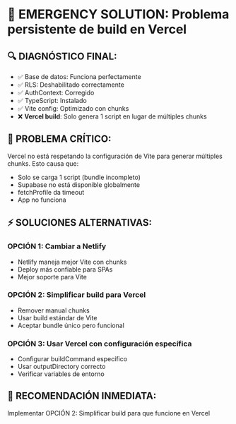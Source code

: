 # 🚨 EMERGENCY SOLUTION: Problema persistente de build en Vercel

## 🔍 DIAGNÓSTICO FINAL:
- ✅ Base de datos: Funciona perfectamente
- ✅ RLS: Deshabilitado correctamente  
- ✅ AuthContext: Corregido
- ✅ TypeScript: Instalado
- ✅ Vite config: Optimizado con chunks
- ❌ **Vercel build**: Solo genera 1 script en lugar de múltiples chunks

## 🚨 PROBLEMA CRÍTICO:
Vercel no está respetando la configuración de Vite para generar múltiples chunks. Esto causa que:
- Solo se carga 1 script (bundle incompleto)
- Supabase no está disponible globalmente
- fetchProfile da timeout
- App no funciona

## ⚡ SOLUCIONES ALTERNATIVAS:

### OPCIÓN 1: Cambiar a Netlify
- Netlify maneja mejor Vite con chunks
- Deploy más confiable para SPAs
- Mejor soporte para Vite

### OPCIÓN 2: Simplificar build para Vercel
- Remover manual chunks
- Usar build estándar de Vite
- Aceptar bundle único pero funcional

### OPCIÓN 3: Usar Vercel con configuración específica
- Configurar buildCommand específico
- Usar outputDirectory correcto
- Verificar variables de entorno

## 🎯 RECOMENDACIÓN INMEDIATA:
Implementar OPCIÓN 2: Simplificar build para que funcione en Vercel

